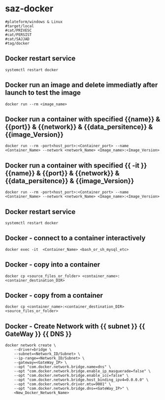 # saz-docker
```
#plateform/windows & Linux
#target/local
#cat/PRIVESC
#cat/PERSIST
#cat/SAJJAD
#tag/docker
```

## Docker restart service
```
systemctl restart docker
```

## Docker run an image and delete immediatly after launch to test the image
```
docker run --rm <image_name>
```

## Docker run a container with specified {{name}} & {{port}} & {{network}} & {{data_persitence}} & {{image_Version}}
```
docker run --rm -port<host_port>:<Container_port> --name <Container_Name> --network <network_Name> <Image_name>:<Image_Version>
```

## Docker run a container with specified {{ -it }} {{name}} & {{port}} & {{network}} & {{data_persitence}} & {{image_Version}}
```
docker run --rm -port<host_port>:<Container_port> --name <Container_Name> --network <network_Name> <Image_name>:<Image_Version>
```

## Docker restart service
```
systemctl restart docker
```

## Docker - connect to a container  interactively
```
docker exec -it  <Container_Name> <bash_or_sh_mysql_etc>
```

## Docker - copy into a container
```
docker cp <source_files_or_folder> <container_name>:<container_destination_DIR>
```

## Docker - copy from a container
```
docker cp <container_name>:<container_destination_DIR> <source_files_or_folder>
```

## Docker - Create Network with {{ subnet }} {{ GateWay }} {{ DNS }}
```
docker network create \
    --driver=bridge \
    --subnet=<Network_ID/Subnet> \
    --ip-range=<Network_ID/Subnet> \
    --gateway=<GateWay_IP> \
    --opt "com.docker.network.bridge.name=dns" \
    --opt "com.docker.network.bridge.enable_ip_masquerade=false" \
    --opt "com.docker.network.bridge.enable_icc=false" \
    --opt "com.docker.network.bridge.host_binding_ipv4=0.0.0.0" \
    --opt "com.docker.network.driver.mtu=9001" \
    --opt "com.docker.network.bridge.dns=<GateWay_IP>" \
    <New_Docker_Network_Name>
```